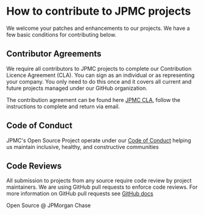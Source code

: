 # How to contribute to JPMC projects

We welcome your patches and enhancements to our projects. We have a few basic conditions for contributing below.

## Contributor Agreements

We require all contributors to JPMC projects to complete our Contribution Licence Agreement (CLA). You can sign as an individual or as representing your company. You only need to do this once and it covers all current and future projects managed under our GitHub organization. 

The contribution agreement can be found here [JPMC CLA](https://github.com/jpmorganchase/.github/blob/main/jpmc-cla-20230406.md), follow the instructions to complete and return via email.

## Code of Conduct

JPMC's Open Source Project operate under our [Code of Conduct](https://github.com/jpmorganchase/.github/blob/main/CODE_OF_CONDUCT.md) helping us maintain inclusive, healthy, and constructive communities

## Code Reviews

All submission to projects from any source require code review by project maintainers. We are using GitHub pull requests to enforce code reviews. For more information on GitHub pull requests see [GitHub docs](https://docs.github.com/)

Open Source @ JPMorgan Chase
